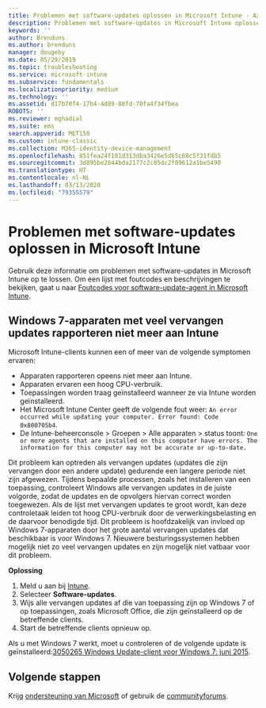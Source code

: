 ```yaml
---
title: Problemen met software-updates oplossen in Microsoft Intune - Azure | Microsoft Docs
description: Problemen met software-updates in Microsoft Intune oplossen.
keywords: ''
author: Brenduns
ms.author: brenduns
manager: dougeby
ms.date: 05/29/2019
ms.topic: troubleshooting
ms.service: microsoft-intune
ms.subservice: fundamentals
ms.localizationpriority: medium
ms.technology: ''
ms.assetid: d17b70f4-17b4-4d89-88fd-70fa4f34fbea
ROBOTS: ''
ms.reviewer: mghadial
ms.suite: ems
search.appverid: MET150
ms.custom: intune-classic
ms.collection: M365-identity-device-management
ms.openlocfilehash: 851fea24f101d313dba3426e5d65c60c5f31fdb5
ms.sourcegitcommit: 3d895be2844bda2177c2c85dc2f09612a1be5490
ms.translationtype: HT
ms.contentlocale: nl-NL
ms.lasthandoff: 03/13/2020
ms.locfileid: "79355579"
---
```

# <a name="troubleshoot-software-updates-in-microsoft-intune"></a>Problemen met software-updates oplossen in Microsoft Intune

Gebruik deze informatie om problemen met software-updates in Microsoft Intune op te lossen. Om een lijst met foutcodes en beschrijvingen te bekijken, gaat u naar [Foutcodes voor software-update-agent in Microsoft Intune](../protect/software-update-agent-error-codes.md).

## <a name="windows-7-devices-with-many-superseded-updates-stop-reporting-to-intune"></a>Windows 7-apparaten met veel vervangen updates rapporteren niet meer aan Intune

Microsoft Intune-clients kunnen een of meer van de volgende symptomen ervaren:

- Apparaten rapporteren opeens niet meer aan Intune.  
- Apparaten ervaren een hoog CPU-verbruik.
- Toepassingen worden traag geïnstalleerd wanneer ze via Intune worden geïnstalleerd.
- Het Microsoft Intune Center geeft de volgende fout weer: `An error occurred while updating your computer. Error found: Code 0x800705b4`.
- De Intune-beheerconsole > Groepen > Alle apparaten > status toont: `One or more agents that are installed on this computer have errors. The information for this computer may not be accurate or up-to-date.`

Dit probleem kan optreden als vervangen updates (updates die zijn vervangen door een andere update) gedurende een langere periode niet zijn afgewezen. Tijdens bepaalde processen, zoals het installeren van een toepassing, controleert Windows alle vervangen updates in de juiste volgorde, zodat de updates en de opvolgers hiervan correct worden toegewezen. Als de lijst met vervangen updates te groot wordt, kan deze controletaak leiden tot hoog CPU-verbruik door de verwerkingsbelasting en de daarvoor benodigde tijd. Dit probleem is hoofdzakelijk van invloed op Windows 7-apparaten door het grote aantal vervangen updates dat beschikbaar is voor Windows 7. Nieuwere besturingssystemen hebben mogelijk niet zo veel vervangen updates en zijn mogelijk niet vatbaar voor dit probleem.

**Oplossing**

1. Meld u aan bij [Intune](https://go.microsoft.com/fwlink/?linkid=2090973).
2. Selecteer **Software-updates**.
3. Wijs alle vervangen updates af die van toepassing zijn op Windows 7 of op toepassingen, zoals Microsoft Office, die zijn geïnstalleerd op de betreffende clients.
4. Start de betreffende clients opnieuw op.

Als u met Windows 7 werkt, moet u controleren of de volgende update is geïnstalleerd:[3050265 Windows Update-client voor Windows 7: juni 2015](https://support.microsoft.com/kb/3050265).

## <a name="next-steps"></a>Volgende stappen

Krijg [ondersteuning van Microsoft](get-support.md) of gebruik de [communityforums](https://social.technet.microsoft.com/Forums/en-US/home?category=microsoftintune).